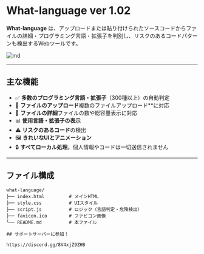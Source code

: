 # What-language ver 1.02

**What-language** は、アップロードまたは貼り付けられたソースコードからファイルの詳細・プログラミング言語・拡張子を判別し、リスクのあるコードパターンも検出するWebツールです。

![md](./md.png)

---

## 主な機能

- ✅ **多数のプログラミング言語・拡張子**（300種以上）の自動判定  
- 📁 **ファイルのアップロード**複数のファイルアップロード**に対応  
- 📁 **ファイルの詳細**ファイルの数や総容量表示に対応
- 📊 **使用言語・拡張子の表示**
- ⚠️ **リスクのあるコード**の検出  
- 🖼️ **きれいなUIとアニメーション**
- 🔒 **すべてローカル処理**。個人情報やコードは一切送信されません 
---

## ファイル構成

```plaintext
what-language/
├── index.html         # メインHTML
├── style.css          # UIスタイル
├── script.js          # ロジック（言語判定・危険検出）
├── favicon.ico        # ファビコン画像
└── README.md          # 本ファイル

## サポートサーバーに参加！

https://discord.gg/8V4xjZ9ZHB
